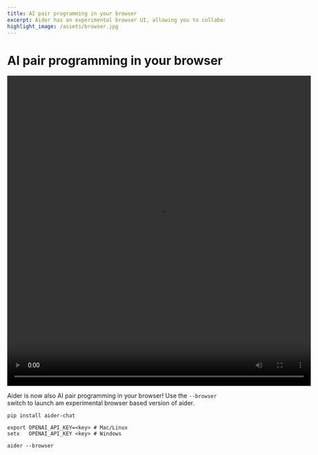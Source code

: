 ```yaml
---
title: AI pair programming in your browser
excerpt: Aider has an experimental browser UI, allowing you to collaborate with LLMs on code in your local git repo.
highlight_image: /assets/browser.jpg
---
```

# AI pair programming in your browser

<video width="704" height="720" controls>
  <source src="/assets/aider-browser-social.mp4" type="video/mp4">
  [Aider browser UI demo video](/assets/aider-browser-social.mp4)
</video>

Aider is now also AI pair programming in your browser! Use the `--browser` switch to launch am experimental browser based version of aider.

```
pip install aider-chat

export OPENAI_API_KEY=<key> # Mac/Linux
setx   OPENAI_API_KEY <key> # Windows

aider --browser
```
